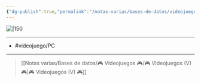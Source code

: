 ```yaml
---
{"dg-publish":true,"permalink":"/notas-varias/bases-de-datos/videojuegos/v-the-legend-of-zelda-breath-of-the-wild/"}
---
```



![|150](https://images.igdb.com/igdb/image/upload/t_cover_big/co3p2d.jpg)

---

- #videojuego/PC

---

> [[Notas varias/Bases de datos/🎮 Videojuegos 🎮/🎮 Videojuegos (V) 🎮\|🎮 Videojuegos (V) 🎮]]